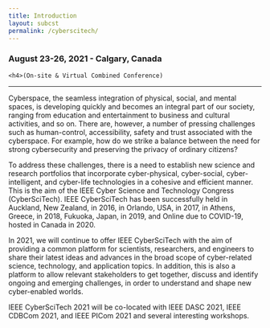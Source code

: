 ```yaml
---
title: Introduction
layout: subcst
permalink: /cyberscitech/
---
```

<div class="row">
  <div class="col-md-8 mb-5">
    <h3>August 23-26, 2021 - Calgary, Canada</h3>

    <h4>(On-site & Virtual Combined Conference)
</h4>
<hr />
<p>
   	Cyberspace, the seamless integration of physical, social, and mental spaces, is developing quickly and becomes an integral part of our society, ranging from education and entertainment to business and cultural activities, and so on. There are, however, a number of pressing challenges such as human-control, accessibility, safety and trust associated with the cyberspace. For example, how do we strike a balance between the need for strong cybersecurity and preserving the privacy of ordinary citizens?
    </p><p>To address these challenges, there is a need to establish new science and research portfolios that incorporate cyber-physical, cyber-social, cyber-intelligent, and cyber-life technologies in a cohesive and efficient manner. This is the aim of the IEEE Cyber Science and Technology Congress (CyberSciTech). IEEE CyberSciTech has been successfully held in Auckland, New Zealand, in 2016, in Orlando, USA, in 2017, in Athens, Greece, in 2018, Fukuoka, Japan, in 2019, and Online due to COVID-19, hosted in Canada in 2020.
  </p><p>In 2021, we will continue to offer IEEE CyberSciTech with the aim of providing a common platform for scientists, researchers, and engineers to share their latest ideas and advances in the broad scope of cyber-related science, technology, and application topics. In addition, this is also a platform to allow relevant stakeholders to get together, discuss and identify ongoing and emerging challenges, in order to understand and shape new cyber-enabled worlds.     
  </p><p>IEEE CyberSciTech 2021 will be co-located with IEEE DASC 2021, IEEE CDBCom 2021, and IEEE PICom 2021 and several interesting workshops. 
    </p>
  </div></div>
